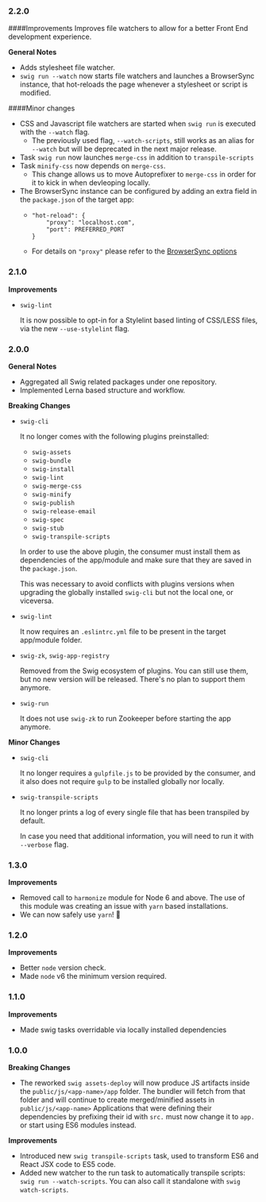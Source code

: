 ### 2.2.0 
####Improvements
Improves file watchers to allow for a better Front End development experience.

**General Notes**
 - Adds stylesheet file watcher.
 - `swig run --watch` now starts file watchers and launches a BrowserSync instance, that hot-reloads the page whenever a stylesheet or script is modified.

####Minor changes
 - CSS and Javascript file watchers are started when `swig run` is executed with the `--watch` flag. 
    - The previously used flag, `--watch-scripts`, still works as an alias for `--watch` but will be deprecated in the next major release.
 - Task `swig run` now launches `merge-css` in addition to `transpile-scripts` 
 - Task `minify-css` now depends on `merge-css`.
   - This change allows us to move Autoprefixer to `merge-css` in order for it to kick in when devleoping locally.
 - The BrowserSync instance can be configured by adding an extra field in the `package.json` of the target app:
   - ```
     "hot-reload": {
         "proxy": "localhost.com",
         "port": PREFERRED_PORT
     }
     ```
   - For details on `"proxy"` please refer to the [BrowserSync options](https://www.browsersync.io/docs/options#option-proxy) 

### 2.1.0
**Improvements**
  - `swig-lint`

    It is now possible to opt-in for a Stylelint based linting of CSS/LESS files, via the new
    `--use-stylelint` flag.


### 2.0.0
**General Notes**
 - Aggregated all Swig related packages under one repository.
 - Implemented Lerna based structure and workflow.

**Breaking Changes**
 - `swig-cli`

   It no longer comes with the following plugins preinstalled:
   - `swig-assets`
   - `swig-bundle`
   - `swig-install`
   - `swig-lint`
   - `swig-merge-css`
   - `swig-minify`
   - `swig-publish`
   - `swig-release-email`
   - `swig-spec`
   - `swig-stub`
   - `swig-transpile-scripts`

   In order to use the above plugin, the consumer must install them as dependencies of the
   app/module and make sure that they are saved in the `package.json`.

   This was necessary to avoid conflicts with plugins versions when upgrading the globally installed
   `swig-cli` but not the local one, or viceversa.

 - `swig-lint`

   It now requires an `.eslintrc.yml` file to be present in the target app/module
   folder.

 - `swig-zk`, `swig-app-registry`

   Removed from the Swig ecosystem of plugins. You can still use them, but no new version
   will be released. There's no plan to support them anymore.

 - `swig-run`

   It does not use `swig-zk` to run Zookeeper before starting the app anymore.

**Minor Changes**
 - `swig-cli`

    It no longer requires a `gulpfile.js` to be provided by the consumer, and it also does not
    require `gulp` to be installed globally nor locally.

 - `swig-transpile-scripts`

   It no longer prints a log of every single file that has been transpiled by default.

   In case you need that additional information, you will need to run it with `--verbose` flag.


### 1.3.0
**Improvements**
  - Removed call to `harmonize` module for Node 6 and above.
    The use of this module was creating an issue with `yarn` based installations.
  - We can now safely use `yarn`! 🍾


### 1.2.0
**Improvements**
  - Better `node` version check.
  - Made `node` v6 the minimum version required.


### 1.1.0
**Improvements**
  - Made swig tasks overridable via locally installed dependencies


### 1.0.0
**Breaking Changes**
  - The reworked `swig assets-deploy` will now produce JS artifacts inside the
    `public/js/<app-name>/app` folder. The bundler will fetch from that folder
    and will continue to create merged/minified assets in `public/js/<app-name>`
    Applications that were defining their dependencies by prefixing their id
    with `src.` must now change it to `app.` or start using ES6 modules instead.

**Improvements**
  - Introduced new `swig transpile-scripts` task, used to transform ES6 and
    React JSX code to ES5 code.
  - Added new watcher to the run task to automatically transpile scripts:
    `swig run --watch-scripts`. You can also call it standalone with
    `swig watch-scripts`.
